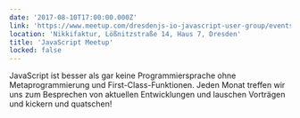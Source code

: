 ```yaml
---
date: '2017-08-10T17:00:00.000Z'
link: 'https://www.meetup.com/dresdenjs-io-javascript-user-group/events/242433944'
location: 'Nikkifaktur, Lößnitzstraße 14, Haus 7, Dresden'
title: 'JavaScript Meetup'
locked: false
---
```

JavaScript ist besser als gar keine Programmiersprache ohne Metaprogrammierung und First-Class-Funktionen. Jeden Monat treffen wir uns zum Besprechen von aktuellen Entwicklungen und lauschen Vorträgen und kickern und quatschen!
